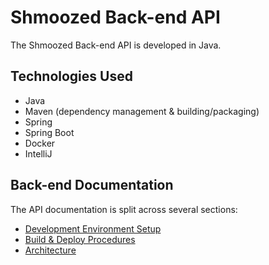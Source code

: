 # Shmoozed Back-end API

The Shmoozed Back-end API is developed in Java.

## Technologies Used

* Java
* Maven (dependency management & building/packaging)
* Spring
* Spring Boot
* Docker
* IntelliJ

## Back-end Documentation

The API documentation is split across several sections:

* [Development Environment Setup](Development_Environment_Setup.md)
* [Build & Deploy Procedures](Build_Deploy.md)
* [Architecture](Architecture.md)










